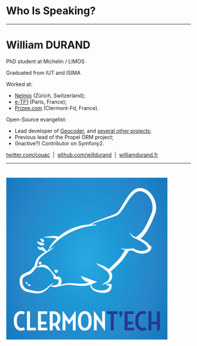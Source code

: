 # Who Is Speaking?

---

# William DURAND

PhD student at Michelin / LIMOS

Graduated from IUT and ISIMA

Worked at:

* [Nelmio](http://nelm.io) (Zürich, Switzerland);
* [e-TF1](http://www.tf1.fr/) (Paris, France);
* [Prizee.com](http://prizee.com) (Clermont-Fd, France).

Open-Source evangelist:

* Lead developer of [Geocoder](http://geocoder-php.org/), and [several other
  projects](https://github.com/willdurand);
* Previous lead of the Propel ORM project;
* (Inactive?) Contributor on Symfony2.

<p class="center">
    <i class="fa fa-twitter"></i> <a href="https://twitter.com/couac">twitter.com/couac</a>
    &nbsp;|&nbsp;
    <i class="fa fa-github"></i> <a href="https://github.com/willdurand">github.com/willdurand</a>
    &nbsp;|&nbsp;
    <i class="fa fa-globe"></i> <a href="http://www.williamdurand.fr">williamdurand.fr</a>
</p>

---

# ![](images/clermontech.png)
